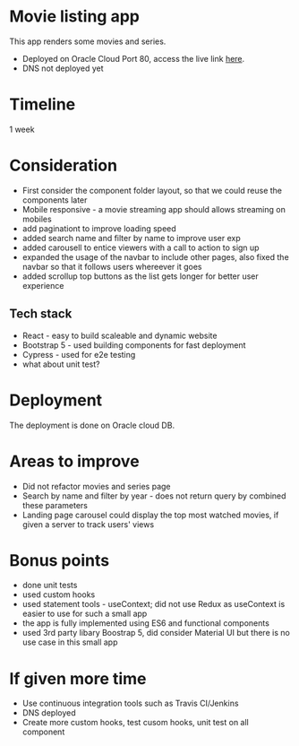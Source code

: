 # Movie listing app

This app renders some movies and series.

- Deployed on Oracle Cloud Port 80, access the live link [here](http://138.2.69.2/#/).
- DNS not deployed yet

# Timeline

1 week

# Consideration

- First consider the component folder layout, so that we could reuse the components later
- Mobile responsive - a movie streaming app should allows streaming on mobiles
- add paginationt to improve loading speed
- added search name and filter by name to improve user exp
- added carousell to entice viewers with a call to action to sign up
- expanded the usage of the navbar to include other pages, also fixed the navbar so that it follows users whereever it goes
- added scrollup top buttons as the list gets longer for better user experience

## Tech stack

- React - easy to build scaleable and dynamic website
- Bootstrap 5 - used building components for fast deployment
- Cypress - used for e2e testing
- what about unit test?

# Deployment

The deployment is done on Oracle cloud DB.

# Areas to improve

- Did not refactor movies and series page
- Search by name and filter by year - does not return query by combined these parameters
- Landing page carousel could display the top most watched movies, if given a server to track users' views

# Bonus points

- done unit tests
- used custom hooks
- used statement tools - useContext; did not use Redux as useContext is easier to use for such a small app
- the app is fully implemented using ES6 and functional components
- used 3rd party libary Boostrap 5, did consider Material UI but there is no use case in this small app

# If given more time

- Use continuous integration tools such as Travis CI/Jenkins
- DNS deployed
- Create more custom hooks, test cusom hooks, unit test on all component

